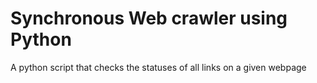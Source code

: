 Synchronous Web crawler using Python
====================================

A python script that checks the statuses of all links 
on a given webpage 